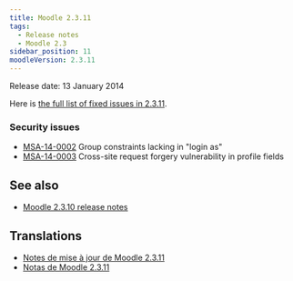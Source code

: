 ```yaml
---
title: Moodle 2.3.11
tags:
  - Release notes
  - Moodle 2.3
sidebar_position: 11
moodleVersion: 2.3.11
---
```


Release date: 13 January 2014

Here is [the full list of fixed issues in 2.3.11](https://tracker.moodle.org/secure/IssueNavigator!executeAdvanced.jspa?jqlQuery=project+%3D+mdl+AND+resolution+%3D+fixed+AND+fixVersion+in+%28%222.3.11%22%29+ORDER+BY+priority+DESC&runQuery=true&clear=true).

### Security issues

- [MSA-14-0002](https://moodle.org/mod/forum/discuss.php?d=252415) Group constraints lacking in "login as"
- [MSA-14-0003](https://moodle.org/mod/forum/discuss.php?d=252416) Cross-site request forgery vulnerability in profile fields

## See also

- [Moodle 2.3.10 release notes](/general/releases/2.3/2.3.10)

## Translations

- [Notes de mise à jour de Moodle 2.3.11](https://docs.moodle.org/fr/Notes_de_mise_à_jour_de_Moodle_2.3.11)
- [Notas de Moodle 2.3.11](https://docs.moodle.org/es/Notas_de_Moodle_2.3.11)
